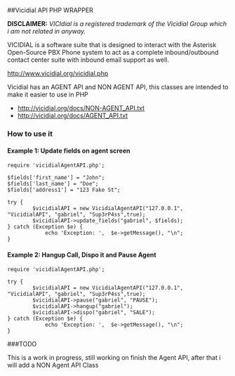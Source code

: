 ##Vicidial API PHP WRAPPER

**DISCLAIMER:** *VICIdial is a registered trademark of the Vicidial Group which i am not related in anyway.*

VICIDIAL is a software suite that is designed to interact with the Asterisk Open-Source PBX Phone system to act as a complete inbound/outbound contact center suite with inbound email support as well. 

http://www.vicidial.org/vicidial.php

Vicidial has an AGENT API and NON AGENT API, this classes are intended to make it easier to use in PHP

* http://vicidial.org/docs/NON-AGENT_API.txt
* http://vicidial.org/docs/AGENT_API.txt

### How to use it

#### Example 1: Update fields on agent screen

```
require 'vicidialAgentAPI.php';

$fields['first_name'] = "John";
$fields['last_name'] = "Doe";
$fields['address1'] = "123 Fake St";

try {
        $vicidialAPI = new VicidialAgentAPI("127.0.0.1", "VicidialAPI", "gabriel", "Sup3rP4ss",true);
        $vicidialAPI->update_fields("gabriel", $fields);
} catch (Exception $e) {
            echo 'Exception: ',  $e->getMessage(), "\n";
}
```

#### Example 2: Hangup Call, Dispo it and Pause Agent

```
require 'vicidialAgentAPI.php';

try {
        $vicidialAPI = new VicidialAgentAPI("127.0.0.1", "VicidialAPI", "gabriel", "Sup3rP4ss",true);
        $vicidialAPI->pause("gabriel", "PAUSE");
        $vicidialAPI->hangup("gabriel");
        $vicidialAPI->dispo("gabriel", "SALE");
} catch (Exception $e) {
            echo 'Exception: ',  $e->getMessage(), "\n";
}
```

###TODO

This is a work in progress, still working on finish the Agent API, after that i will add a NON Agent API Class

